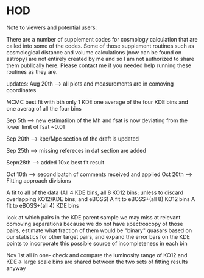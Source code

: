 # HOD
Note to viewers and potential users:

There are a number of supplement codes for cosmology calculation that are called into some of the codes. Some of those supplement routines such as cosmological distance and volume calculations (now can be found on astropy) are not entirely created by me and so I am not authorized to share them publically here. Please contact me if you needed help running these routines as they are.  


updates:
Aug 20th --> all plots and measurements are in comoving coordinates

MCMC best fit with bth only 1 KDE one average of the four KDE bins and one averag of all the four bins

Sep 5th --> new estimatiion of the Mh and fsat is now deviating from the lower limit of fsat ~0.01 

Sep 20th --> kpc/Mpc section of the draft is updated

Sep 25th --> missing refereces in dat section are added 

Sepn28th --> added 10xc best fit result

Oct 10th --> second batch of comments received and applied 
Oct 20th  --> Fitting approach divisions

A fit to all of the data (All 4 KDE bins, all 8 KO12 bins; unless to discard overlapping KO12/KDE bins; and eBOSS)
A fit to eBOSS+(all 8) KO12 bins
A fit to eBOSS+(all 4) KDE bins

look at which pairs in the KDE parent sample we may miss at relevant comoving separations because we do not have spectroscopy of those pairs, estimate what fraction of them would be "binary" quasars based on our statistics for other target pairs, and expand the error bars on the KDE points to incorporate this possible source of incompleteness in each bin

Nov 1st all in one- check and compare the luminosity range of KO12 and KDE-> large scale bins are shared between the two sets of fitting results anyway
